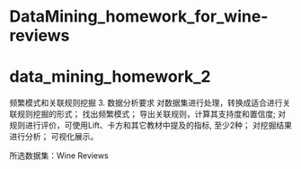 # DataMining_homework_for_wine-reviews
# data_mining_homework_2
频繁模式和关联规则挖掘
3. 数据分析要求
对数据集进行处理，转换成适合进行关联规则挖掘的形式；
找出频繁模式；
导出关联规则，计算其支持度和置信度;
对规则进行评价，可使用Lift、卡方和其它教材中提及的指标, 至少2种；
对挖掘结果进行分析；
可视化展示。

所选数据集：Wine Reviews

